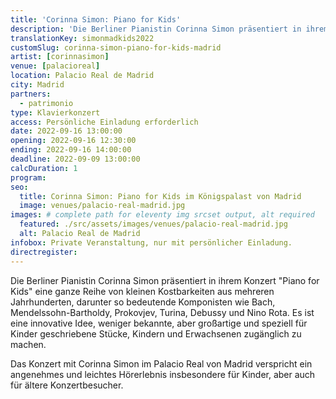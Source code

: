 ```yaml
---
title: 'Corinna Simon: Piano for Kids'
description: 'Die Berliner Pianistin Corinna Simon präsentiert in ihrem Konzert "Piano for Kids" eine ganze Reihe von kleinen Kostbarkeiten aus mehreren Jahrhunderten.'
translationKey: simonmadkids2022
customSlug: corinna-simon-piano-for-kids-madrid
artist: [corinnasimon]
venue: [palacioreal]
location: Palacio Real de Madrid
city: Madrid
partners:
  - patrimonio
type: Klavierkonzert
access: Persönliche Einladung erforderlich
date: 2022-09-16 13:00:00
opening: 2022-09-16 12:30:00
ending: 2022-09-16 14:00:00
deadline: 2022-09-09 13:00:00
calcDuration: 1
program:
seo:
  title: Corinna Simon: Piano for Kids im Königspalast von Madrid
  image: venues/palacio-real-madrid.jpg
images: # complete path for eleventy img srcset output, alt required
  featured: ./src/assets/images/venues/palacio-real-madrid.jpg
  alt: Palacio Real de Madrid
infobox: Private Veranstaltung, nur mit persönlicher Einladung.
directregister:
---
```


Die Berliner Pianistin Corinna Simon präsentiert in ihrem Konzert "Piano for Kids" eine ganze Reihe von kleinen Kostbarkeiten aus mehreren Jahrhunderten, darunter so bedeutende Komponisten wie Bach, Mendelssohn-Bartholdy, Prokovjev, Turina, Debussy und Nino Rota. Es ist eine innovative Idee, weniger bekannte, aber großartige und speziell für Kinder geschriebene Stücke, Kindern und Erwachsenen zugänglich zu machen.

Das Konzert mit Corinna Simon im Palacio Real von Madrid verspricht ein angenehmes und leichtes Hörerlebnis insbesondere für Kinder, aber auch für ältere Konzertbesucher.
